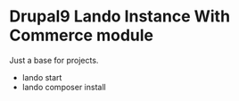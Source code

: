 # Drupal9 Lando Instance With Commerce module
Just a base for projects.

- lando start
- lando composer install
